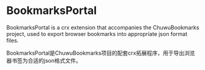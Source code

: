 # BookmarksPortal
BookmarksPortal is a crx extension that accompanies the ChuwuBookmarks project, used to export browser bookmarks into appropriate json format files.  

BookmarksPortal是ChuwuBookmarks项目的配套crx拓展程序，用于导出浏览器书签为合适的json格式文件。
